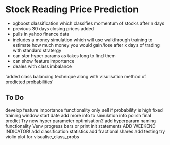 # Stock Reading Price Prediction

- xgboost classification which classifies momentum of stocks after n days
- previous 30 days closing prices added
- pulls in yahoo finance data
- includes a money simulation which will use walkthrough training to estimate how much money you would gain/lose after x days of trading with standard stratergy
- can stor hyper params as takes long to find them
- can show feature importance
- deales with class imbalance

'added class balancing technique along with visulisation method of predicted probabilities'

## To Do

develop feature importance functionality
only sell if probability is high
fixed training window
start date
add more info to simulation info
polish final predict
Try new hyper parameter optimisation?
add hyperparam naming functionality
Venv
progress bars or print init statements
ADD WEEKEND INDICATOR!
add classification statistics
add fractional shares
add testing
try violin plot for visualise_class_probs
